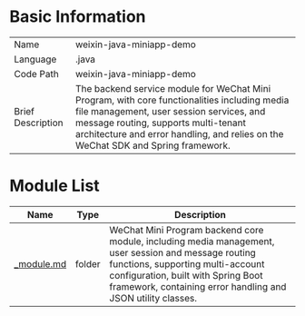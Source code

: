 # Basic Information

|      |      |
|------|------|
| Name | weixin-java-miniapp-demo |
| Language | .java |
| Code Path | weixin-java-miniapp-demo |
| Brief Description | The backend service module for WeChat Mini Program, with core functionalities including media file management, user session services, and message routing, supports multi-tenant architecture and error handling, and relies on the WeChat SDK and Spring framework. |

# Module List

| Name   | Type  | Description |
|-------|------|-------------|
| [_module.md](src/main/java/com/_module.md) | folder | WeChat Mini Program backend core module, including media management, user session and message routing functions, supporting multi-account configuration, built with Spring Boot framework, containing error handling and JSON utility classes. |


